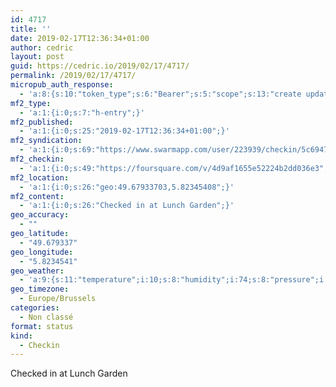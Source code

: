 ```yaml
---
id: 4717
title: ''
date: 2019-02-17T12:36:34+01:00
author: cedric
layout: post
guid: https://cedric.io/2019/02/17/4717/
permalink: /2019/02/17/4717/
micropub_auth_response:
  - 'a:8:{s:10:"token_type";s:6:"Bearer";s:5:"scope";s:13:"create update";s:2:"me";s:18:"https://cedric.io/";s:9:"issued_by";s:45:"https://cedric.io/wp-json/indieauth/1.0/token";s:9:"client_id";s:27:"https://ownyourswarm.p3k.io";s:9:"issued_at";i:1542614471;s:4:"user";i:1;s:13:"last_accessed";i:1550403411;}'
mf2_type:
  - 'a:1:{i:0;s:7:"h-entry";}'
mf2_published:
  - 'a:1:{i:0;s:25:"2019-02-17T12:36:34+01:00";}'
mf2_syndication:
  - 'a:1:{i:0;s:69:"https://www.swarmapp.com/user/223939/checkin/5c694742515d6a002511c123";}'
mf2_checkin:
  - 'a:1:{i:0;s:49:"https://foursquare.com/v/4d9af1655e52224b2dd036e3";}'
mf2_location:
  - 'a:1:{i:0;s:26:"geo:49.67933703,5.82345408";}'
mf2_content:
  - 'a:1:{i:0;s:26:"Checked in at Lunch Garden";}'
geo_accuracy:
  - ""
geo_latitude:
  - "49.679337"
geo_longitude:
  - "5.8234541"
geo_weather:
  - 'a:9:{s:11:"temperature";i:10;s:8:"humidity";i:74;s:8:"pressure";i:1023;s:4:"wind";a:2:{s:5:"speed";d:3.6;s:6:"degree";i:160;}s:7:"summary";s:9:"clear sky";s:4:"icon";s:12:"wi-day-sunny";s:10:"visibility";i:10000;s:7:"sunrise";s:25:"2019-02-17T07:43:07+01:00";s:6:"sunset";s:25:"2019-02-17T17:58:17+01:00";}'
geo_timezone:
  - Europe/Brussels
categories:
  - Non classé
format: status
kind:
  - Checkin
---
```

Checked in at Lunch Garden